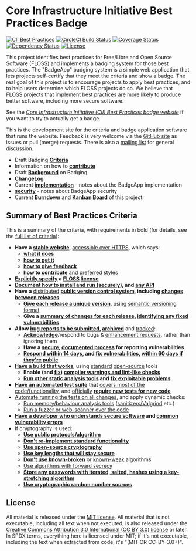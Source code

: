 # Core Infrastructure Initiative Best Practices Badge

[![CII Best Practices](https://bestpractices.coreinfrastructure.org/projects/1/badge)](https://bestpractices.coreinfrastructure.org/projects/1)
[![CircleCI Build Status](https://circleci.com/gh/linuxfoundation/cii-best-practices-badge.svg?&style=shield&circle-token=ca450ac150523030464677a1aa7f3cacfb8b3472)](https://circleci.com/gh/linuxfoundation/cii-best-practices-badge)
[![Coverage Status](https://coveralls.io/repos/linuxfoundation/cii-best-practices-badge/badge.svg?branch=master&service=github)](https://coveralls.io/github/linuxfoundation/cii-best-practices-badge?branch=master)
[![Dependency Status](https://gemnasium.com/linuxfoundation/cii-best-practices-badge.svg)](https://gemnasium.com/linuxfoundation/cii-best-practices-badge)
[![License](http://img.shields.io/:license-mit-blue.svg?style=flat-square)](http://badges.mit-license.org)

This project identifies best practices for
Free/Libre and Open Source Software (FLOSS)
and implements a badging system for those best practices.
The "BadgeApp" badging system is a simple web application
that lets projects self-certify that they meet the criteria
and show a badge.
The real goal of this project is to encourage projects to
apply best practices, and to help users determine which FLOSS projects do so.
We believe that FLOSS projects that implement best practices are more likely
to produce better software, including more secure software.

See the
*[Core Infrastructure Initiative (CII) Best Practices badge website](https://bestpractices.coreinfrastructure.org/)* if you want to try to actually get a badge.

This is the development site for the criteria and badge application
software that runs the website.
Feedback is very welcome via the
[GitHub site](https://github.com/linuxfoundation/cii-best-practices-badge)
as issues or pull (merge) requests.
There is also a
[mailing list](https://lists.coreinfrastructure.org/mailman/listinfo/cii-badges)
for general discussion.

* Draft Badging **[Criteria](./doc/criteria.md)**
* Information on how to **[contribute](./CONTRIBUTING.md)**
* Draft **[Background](./doc/background.md)** on Badging
* **[ChangeLog](./CHANGELOG.md)**
* Current **[implementation](./doc/implementation.md)**  - notes about the
  BadgeApp implementation
* **[security](./doc/security.md)**  - notes about BadgeApp security
* Current **[Burndown](https://burndown.io/#linuxfoundation/cii-best-practices-badge/1)** and
**[Kanban Board](https://waffle.io/linuxfoundation/cii-best-practices-badge)**
of this project.

## Summary of Best Practices Criteria

This is a summary of the criteria, with requirements in bold
(for details, see the [full list of criteria](doc/criteria.md)):

- **Have a [stable website](doc/criteria.md#project_homepage_url)**,
  [accessible over HTTPS](doc/criteria.md#project_homepage_https), which says:
  - **[what it does](doc/criteria.md#description_good)**
  - **[how to get it](doc/criteria.md#interact)**
  - **[how to give feedback](doc/criteria.md#interact)**
  - **[how to contribute](doc/criteria.md#contribution)** and
    [preferred styles](doc/criteria.md#contribution_requirements)
- **[Explicitly specify](doc/criteria.md#license_location) a
  [FLOSS](doc/criteria.md#floss_license) [license](doc/criteria.md#floss_license_osi)**
- **[Document how to install and run (securely)](doc/criteria.md#documentation_basics),
  and [any API](doc/criteria.md#documentation_interface)**
- **Have a** [distributed](doc/criteria.md#repo_distributed)
  **[public version control system](doc/criteria.md#repo_public),
  including [changes between releases](doc/criteria.md#repo_interim)**:
  - **[Give each release a unique version](doc/criteria.md#version_unique)**, using
    [semantic versioning format](doc/criteria.md#version_semver)
  - **Give a [summary of changes for each release](doc/criteria.md#release_notes),
    [identifying any fixed vulnerabilities](doc/criteria.md#release_notes_vulns)**
- **Allow [bug reports to be submitted](doc/criteria.md#report_process),
  [archived](doc/criteria.md#report_archive)** and
  [tracked](doc/criteria.md#report_tracker):
  - **[Acknowledge](doc/criteria.md#report_responses)**/respond to bugs &
    [enhancement requests](doc/criteria.md#enhancement_responses), rather than
    ignoring them
  - **Have a [secure](doc/criteria.md#vulnerability_report_private),
    [documented process](doc/criteria.md#vulnerability_report_process) for
    reporting vulnerabilities**
  - **[Respond within 14 days](doc/criteria.md#vulnerability_report_response),
    and [fix vulnerabilities](doc/criteria.md#vulnerabilities_critical_fixed),
    [within 60 days if they're public](doc/criteria.md#vulnerabilities_fixed_60_days)**
- **[Have a build that works](doc/criteria.md#build)**, using
  [standard](doc/criteria.md#build_common_tools)
  [open-source](doc/criteria.md#build_floss_tools) tools
  - **Enable (and [fix](doc/criteria.md#warnings_fixed))
    [compiler warnings and lint-like checks](doc/criteria.md#warnings)**
  - **[Run other static analysis tools](doc/criteria.md#static_analysis) and
    [fix exploitable problems](doc/criteria.md#static_analysis_fixed)**
- **[Have an automated test suite](doc/criteria.md#test)** that
  [covers most of the code/functionality](doc/criteria.md#test_most), and
  [officially](doc/criteria.md#tests_documented_added)
  **[require new tests for new code](doc/criteria.md#test_policy)**
- [Automate running the tests on all changes](doc/criteria.md#test_continuous_integration),
  and apply dynamic checks:
  - [Run memory/behaviour analysis tools](doc/criteria.md#dynamic_analysis)
    ([sanitizers/Valgrind](doc/criteria.md#dynamic_analysis_unsafe) etc.)
  - [Run a fuzzer or web-scanner over the code](doc/criteria.md#dynamic_analysis)
- **[Have a developer who understands secure software](doc/criteria.md#know_secure_design)
  and [common vulnerability errors](doc/criteria.md#know_common_errors)**
- If cryptography is used:
  - **[Use public protocols/algorithm](doc/criteria.md#crypto_published)**
  - **[Don't re-implement standard functionality](doc/criteria.md#crypto_call)**
  - **[Use open-source cryptography](doc/criteria.md#crypto_floss)**
  - **[Use key lengths that will stay secure](doc/criteria.md#crypto_keylength)**
  - **[Don't use known-broken](doc/criteria.md#crypto_working)** or
    [known-weak](doc/criteria.md#crypto_weaknesses) algorithms
  - [Use algorithms with forward secrecy](doc/criteria.md#crypto_pfs)
  - **[Store any passwords with iterated, salted, hashes using a key-stretching algorithm](doc/criteria.md#crypto_password_storage)**
  - **[Use cryptographic random number sources](doc/criteria.md#crypto_random)**

## License

All material is released under the [MIT license](./LICENSE).
All material that is not executable, including all text when not executed,
is also released under the
[Creative Commons Attribution 3.0 International (CC BY 3.0) license](https://creativecommons.org/licenses/by/3.0/) or later.
In SPDX terms, everything here is licensed under MIT;
if it's not executable, including the text when extracted from code, it's
"(MIT OR CC-BY-3.0+)".
